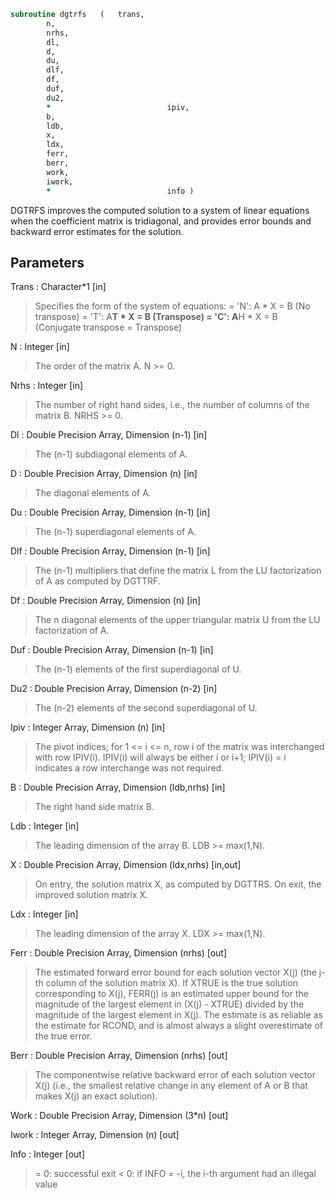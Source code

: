 ```fortran
subroutine dgtrfs	(	trans,
		n,
		nrhs,
		dl,
		d,
		du,
		dlf,
		df,
		duf,
		du2,
		*                          ipiv,
		b,
		ldb,
		x,
		ldx,
		ferr,
		berr,
		work,
		iwork,
		*                          info )
```

 DGTRFS improves the computed solution to a system of linear
 equations when the coefficient matrix is tridiagonal, and provides
 error bounds and backward error estimates for the solution.

## Parameters
Trans : Character*1 [in]
> Specifies the form of the system of equations:
> = 'N':  A * X = B     (No transpose)
> = 'T':  A**T * X = B  (Transpose)
> = 'C':  A**H * X = B  (Conjugate transpose = Transpose)

N : Integer [in]
> The order of the matrix A.  N >= 0.

Nrhs : Integer [in]
> The number of right hand sides, i.e., the number of columns
> of the matrix B.  NRHS >= 0.

Dl : Double Precision Array, Dimension (n-1) [in]
> The (n-1) subdiagonal elements of A.

D : Double Precision Array, Dimension (n) [in]
> The diagonal elements of A.

Du : Double Precision Array, Dimension (n-1) [in]
> The (n-1) superdiagonal elements of A.

Dlf : Double Precision Array, Dimension (n-1) [in]
> The (n-1) multipliers that define the matrix L from the
> LU factorization of A as computed by DGTTRF.

Df : Double Precision Array, Dimension (n) [in]
> The n diagonal elements of the upper triangular matrix U from
> the LU factorization of A.

Duf : Double Precision Array, Dimension (n-1) [in]
> The (n-1) elements of the first superdiagonal of U.

Du2 : Double Precision Array, Dimension (n-2) [in]
> The (n-2) elements of the second superdiagonal of U.

Ipiv : Integer Array, Dimension (n) [in]
> The pivot indices; for 1 <= i <= n, row i of the matrix was
> interchanged with row IPIV(i).  IPIV(i) will always be either
> i or i+1; IPIV(i) = i indicates a row interchange was not
> required.

B : Double Precision Array, Dimension (ldb,nrhs) [in]
> The right hand side matrix B.

Ldb : Integer [in]
> The leading dimension of the array B.  LDB >= max(1,N).

X : Double Precision Array, Dimension (ldx,nrhs) [in,out]
> On entry, the solution matrix X, as computed by DGTTRS.
> On exit, the improved solution matrix X.

Ldx : Integer [in]
> The leading dimension of the array X.  LDX >= max(1,N).

Ferr : Double Precision Array, Dimension (nrhs) [out]
> The estimated forward error bound for each solution vector
> X(j) (the j-th column of the solution matrix X).
> If XTRUE is the true solution corresponding to X(j), FERR(j)
> is an estimated upper bound for the magnitude of the largest
> element in (X(j) - XTRUE) divided by the magnitude of the
> largest element in X(j).  The estimate is as reliable as
> the estimate for RCOND, and is almost always a slight
> overestimate of the true error.

Berr : Double Precision Array, Dimension (nrhs) [out]
> The componentwise relative backward error of each solution
> vector X(j) (i.e., the smallest relative change in
> any element of A or B that makes X(j) an exact solution).

Work : Double Precision Array, Dimension (3*n) [out]

Iwork : Integer Array, Dimension (n) [out]

Info : Integer [out]
> = 0:  successful exit
> < 0:  if INFO = -i, the i-th argument had an illegal value

